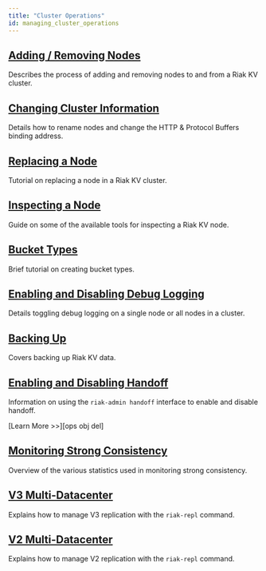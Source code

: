 ```yaml
---
title: "Cluster Operations"
id: managing_cluster_operations
---
```


[ops add remove node]: ./adding-removing-nodes.md
[ops change info]: ./changing-cluster-info.md
[ops replace node]: ./replacing-node.md
[ops inspect node]: ./inspecting-node.md
[ops bucket types]: ./bucket-types.md
[ops log]: ./logging.md
[ops backup]: ./backing-up.md
[ops handoff]: ./handoff.md
[ops strong consistency]: ./strong-consistency.md
[ops v3 mdc]: ./v3-multi-datacenter.md
[ops v2 mdc]: ./v2-multi-datacenter.md


## [Adding / Removing Nodes][ops add remove node]

Describes the process of adding and removing nodes to and from a Riak KV cluster.

## [Changing Cluster Information][ops change info]

Details how to rename nodes and change the HTTP & Protocol Buffers binding address.

## [Replacing a Node][ops replace node]

Tutorial on replacing a node in a Riak KV cluster.

## [Inspecting a Node][ops inspect node]

Guide on some of the available tools for inspecting a Riak KV node.

## [Bucket Types][ops bucket types]

Brief tutorial on creating bucket types.

## [Enabling and Disabling Debug Logging][ops log]

Details toggling debug logging on a single node or all nodes in a cluster.

## [Backing Up][ops backup]

Covers backing up Riak KV data.

## [Enabling and Disabling Handoff][ops handoff]

Information on using the `riak-admin handoff` interface to enable and disable handoff.

[Learn More >>][ops obj del]

## [Monitoring Strong Consistency][ops strong consistency]

Overview of the various statistics used in monitoring strong consistency.

## [V3 Multi-Datacenter][ops v3 mdc]

Explains how to manage V3 replication with the `riak-repl` command.

## [V2 Multi-Datacenter][ops v2 mdc]

Explains how to manage V2 replication with the `riak-repl` command.
